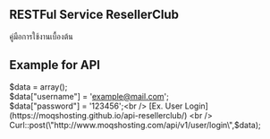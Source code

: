 ## RESTFul Service ResellerClub
คู่มือการใช้งานเบื้องต้น 

## Example for API
$data = array();<br />
$data["username"] = 'example@mail.com';<br />
$data["password"] = '123456';<br />
[Ex. User Login](https://moqshosting.github.io/api-resellerclub/) <br />
Curl::post(\"http://www.moqshosting.com/api/v1/user/login\",$data);
